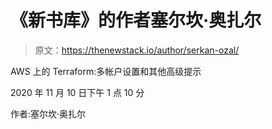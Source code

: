 # 《新书库》的作者塞尔坎·奥扎尔

> 原文：<https://thenewstack.io/author/serkan-ozal/>

AWS 上的 Terraform:多帐户设置和其他高级提示

2020 年 11 月 10 日下午 1 点 10 分

作者:塞尔坎·奥扎尔